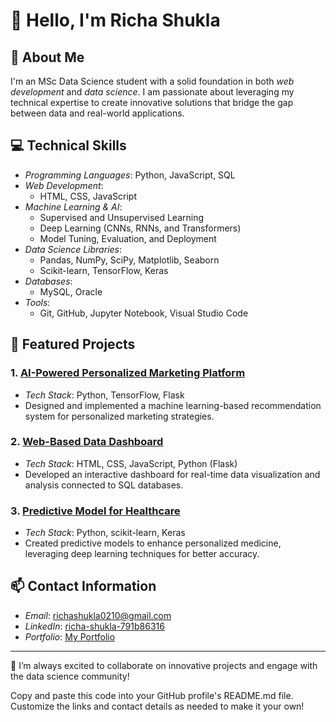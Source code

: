# 👋 Hello, I'm Richa Shukla

## 🌱 About Me
I'm an MSc Data Science student with a solid foundation in both *web development* and *data science*. I am passionate about leveraging my technical expertise to create innovative solutions that bridge the gap between data and real-world applications.

## 💻 Technical Skills
- *Programming Languages*: Python, JavaScript, SQL
- *Web Development*: 
  - HTML, CSS, JavaScript 
- *Machine Learning & AI*:
  - Supervised and Unsupervised Learning
  - Deep Learning (CNNs, RNNs, and Transformers)
  - Model Tuning, Evaluation, and Deployment
- *Data Science Libraries*:
  - Pandas, NumPy, SciPy, Matplotlib, Seaborn
  - Scikit-learn, TensorFlow, Keras
- *Databases*:
  - MySQL, Oracle
- *Tools*:
  - Git, GitHub, Jupyter Notebook, Visual Studio Code

## 📁 Featured Projects
### 1. [AI-Powered Personalized Marketing Platform](#)
- *Tech Stack*: Python, TensorFlow, Flask
- Designed and implemented a machine learning-based recommendation system for personalized marketing strategies.

### 2. [Web-Based Data Dashboard](#)
- *Tech Stack*: HTML, CSS, JavaScript, Python (Flask)
- Developed an interactive dashboard for real-time data visualization and analysis connected to SQL databases.

### 3. [Predictive Model for Healthcare](#)
- *Tech Stack*: Python, scikit-learn, Keras
- Created predictive models to enhance personalized medicine, leveraging deep learning techniques for better accuracy.

## 📫 Contact Information
- *Email*: richashukla0210@gmail.com
- *LinkedIn*: [richa-shukla-791b86316](#)
- *Portfolio*: [My Portfolio](#)

---

🚀 I’m always excited to collaborate on innovative projects and engage with the data science community!

Copy and paste this code into your GitHub profile's README.md file. Customize the links and contact details as needed to make it your own!

